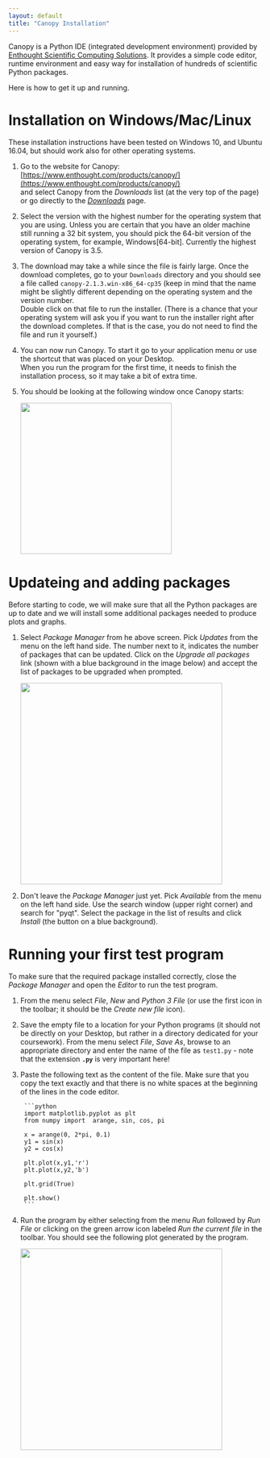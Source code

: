 ```yaml
---
layout: default 
title: "Canopy Installation"
---
```


Canopy is a Python IDE (integrated development environment) provided by 
[Enthought Scientific Computing Solutions](https://www.enthought.com/). 
It provides a simple code editor, runtime environment and easy way for 
installation of hundreds of scientific Python packages. 

Here is how to get it up and running. 

# Installation on Windows/Mac/Linux 

These installation instructions have been tested on Windows 10, and Ubuntu 16.04, 
but should work also for other operating systems.

1. Go to the website for Canopy: [https://www.enthought.com/products/canopy/](https://www.enthought.com/products/canopy/)  
and select Canopy from the *Downloads* list (at the very top of the page) or go 
directly to the [*Downloads*](https://store.enthought.com/downloads/) page.

2. Select the version with the highest number for the operating system that you are
using. Unless you are certain that you have an older machine still running a 32 bit 
system, you should pick the 64-bit version of the operating system, for example, Windows[64-bit]. Currently the highest version of Canopy is 3.5. 

3. The download may take a while since the file is fairly large. Once the download 
completes, go to your `Downloads` directory and you should see a file called `canopy-2.1.3.win-x86_64-cp35`
(keep in mind that the name  might be slightly different depending on the operating system
and the version number. <br>
Double click on that file to run the installer. (There is a chance that your operating system
will ask you 
if you want to run the installer right after the download completes. If that is the case, you do not
need to find the file and run it yourself.)

4. You can now run Canopy. To start it go to your application menu or use the 
shortcut that was placed on your Desktop. <br> 
When you run the program for the first time, it needs to finish the installation process, so it
may take a bit of extra time. 

5. You should be looking at the following window once Canopy starts:

    <img src="{{site.baseurl}}/resources/figures/canopy/initial_screen.png" name="Initil Screen" border="0px" width="300px"> 
    

# Updateing and adding packages 
    
Before starting to code, we will make sure that all the Python packages are up to date
and we will install some additional packages needed to produce plots and graphs.
 
1. Select *Package Manager* from he above screen. Pick *Updates* from the menu on the 
left hand side. The number next to it, indicates the number of packages that can be updated.
Click on the *Upgrade all packages* link (shown with a blue background in the image below)
and accept the list of packages to be upgraded when prompted. 

    <img src="{{site.baseurl}}/resources/figures/canopy/update_packages.png" name="Update Packages" border="0px" width="400px"> 
    
2. Don't leave the *Package Manager* just yet. Pick *Available* from the menu on the left hand side. Use the search window (upper right corner) and search for "pyqt". Select
the package in the list of results and click *Install* (the button on a  blue background). 

# Running your first test program 

To make sure that the required package installed correctly, close the *Package Manager* and open the *Editor* to run the test program.
 
1. From the menu select *File*, *New* and *Python 3 File* (or use the first icon in the toolbar; it should be the *Create new file* icon). 
2. Save the empty file to a location for your Python programs (it should not be directly on your Desktop, but rather in a directory dedicated for your coursework). 
From the menu select *File*, *Save As*, browse to an appropriate directory and enter the 
name of the file as `test1.py` - note that the extension **`.py`** is very important here!
3. Paste the following text as the content of the file. Make sure that you copy the text
exactly and that there is no white spaces at the beginning of the lines in the code editor. 

        ```python
        import matplotlib.pyplot as plt
        from numpy import  arange, sin, cos, pi

        x = arange(0, 2*pi, 0.1)
        y1 = sin(x)
        y2 = cos(x)

        plt.plot(x,y1,'r')
        plt.plot(x,y2,'b')

        plt.grid(True)

        plt.show() 
        ```

4. Run the program by either selecting from the menu *Run* followed by *Run File* or 
clicking on the green arrow icon labeled *Run the current file* in the toolbar. 
You should see the following plot generated by the program. 

    <img src="{{site.baseurl}}/resources/figures/canopy/plot.png" name="Test program plot" border="0px" width="400px">  







